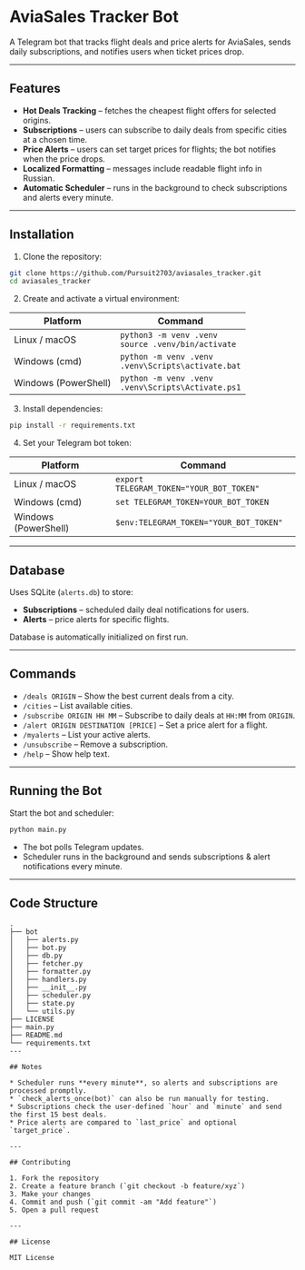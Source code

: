 # AviaSales Tracker Bot

A Telegram bot that tracks flight deals and price alerts for AviaSales, sends daily subscriptions, and notifies users when ticket prices drop.

---

## Features

* **Hot Deals Tracking** – fetches the cheapest flight offers for selected origins.
* **Subscriptions** – users can subscribe to daily deals from specific cities at a chosen time.
* **Price Alerts** – users can set target prices for flights; the bot notifies when the price drops.
* **Localized Formatting** – messages include readable flight info in Russian.
* **Automatic Scheduler** – runs in the background to check subscriptions and alerts every minute.

---

## Installation

1. Clone the repository:

```bash
git clone https://github.com/Pursuit2703/aviasales_tracker.git
cd aviasales_tracker
```

2. Create and activate a virtual environment:

| Platform             | Command                                                  |
| -------------------- | -------------------------------------------------------- |
| Linux / macOS        | `python3 -m venv .venv` <br> `source .venv/bin/activate` |
| Windows (cmd)        | `python -m venv .venv` <br> `.venv\Scripts\activate.bat` |
| Windows (PowerShell) | `python -m venv .venv` <br> `.venv\Scripts\Activate.ps1` |

3. Install dependencies:

```bash
pip install -r requirements.txt
```

4. Set your Telegram bot token:

| Platform             | Command                                  |
| -------------------- | ---------------------------------------- |
| Linux / macOS        | `export TELEGRAM_TOKEN="YOUR_BOT_TOKEN"` |
| Windows (cmd)        | `set TELEGRAM_TOKEN=YOUR_BOT_TOKEN`      |
| Windows (PowerShell) | `$env:TELEGRAM_TOKEN="YOUR_BOT_TOKEN"`   |

---

## Database

Uses SQLite (`alerts.db`) to store:

* **Subscriptions** – scheduled daily deal notifications for users.
* **Alerts** – price alerts for specific flights.

Database is automatically initialized on first run.

---

## Commands

* `/deals ORIGIN` – Show the best current deals from a city.
* `/cities` – List available cities.
* `/subscribe ORIGIN HH MM` – Subscribe to daily deals at `HH:MM` from `ORIGIN`.
* `/alert ORIGIN DESTINATION [PRICE]` – Set a price alert for a flight.
* `/myalerts` – List your active alerts.
* `/unsubscribe` – Remove a subscription.
* `/help` – Show help text.

---

## Running the Bot

Start the bot and scheduler:

```bash
python main.py
```

* The bot polls Telegram updates.
* Scheduler runs in the background and sends subscriptions & alert notifications every minute.

---

## Code Structure

```
.
├── bot
│   ├── alerts.py
│   ├── bot.py
│   ├── db.py
│   ├── fetcher.py
│   ├── formatter.py
│   ├── handlers.py
│   ├── __init__.py
│   ├── scheduler.py
│   ├── state.py
│   └── utils.py
├── LICENSE
├── main.py
├── README.md
└── requirements.txt
---

## Notes

* Scheduler runs **every minute**, so alerts and subscriptions are processed promptly.
* `check_alerts_once(bot)` can also be run manually for testing.
* Subscriptions check the user-defined `hour` and `minute` and send the first 15 best deals.
* Price alerts are compared to `last_price` and optional `target_price`.

---

## Contributing

1. Fork the repository
2. Create a feature branch (`git checkout -b feature/xyz`)
3. Make your changes
4. Commit and push (`git commit -am "Add feature"`)
5. Open a pull request

---

## License

MIT License

